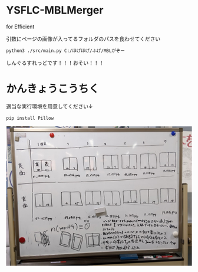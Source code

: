 # YSFLC-MBLMerger
for Efficient

引数にページの画像が入ってるフォルダのパスを食わせてください
```bash
python3 ./src/main.py C:/ほげほげ/ふげ/MBLがぞー
```
しんぐるすれっどです！！！おそい！！！

# かんきょうこうちく
適当な実行環境を用意してください↓
```bash
pip install Pillow
```
![detail whiteboard](PXL_20220120_071121813.MP.jpg)
